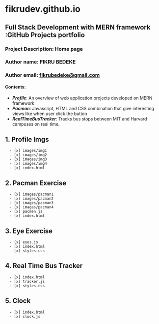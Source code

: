 # fikrudev.github.io
## Full Stack Development with MERN framework :GitHub Projects portfolio
### Project Description: Home page
### Author name: FIKRU BEDEKE
### Author email: fikrubedeke@gmail.com

#### Contents:
* ***Profile***: An overview of web application projects developed on MERN framework
* ***Pacman***: Javascript, HTML and CSS combination that give interesting views like when user click the button 
* ***RealTimeBusTracker***: Tracks bus stops between MIT and Harvard campuses on real time.
## 1. Profile Imgs
      - [x] images/img1
      - [x] images/img2
      - [x] images/img3
      - [x] images/img4
      - [x] index.html
  ## 2. Pacman Exercise
      - [x] images/pacman1
      - [x] images/pacman2
      - [x] images/pacman3
      - [x] images/pacman4
      - [x] pacmen.js
      - [x] index.html
 ## 3. Eye Exercise
      - [x] eyes.js
      - [x] index.html
      - [x] styles.css
 ## 4. Real Time Bus Tracker
      - [x] index.html
      - [x] tracker.js
      - [x] styles.css
 ## 5. Clock
      - [x] index.html
      - [x] clock.js